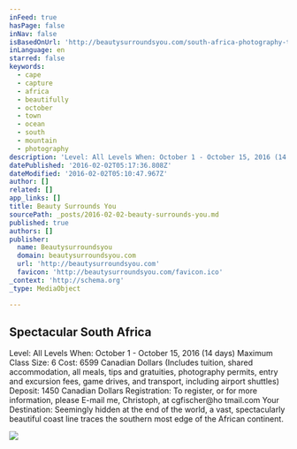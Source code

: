 ```yaml
---
inFeed: true
hasPage: false
inNav: false
isBasedOnUrl: 'http://beautysurroundsyou.com/south-africa-photography-tour/'
inLanguage: en
starred: false
keywords:
  - cape
  - capture
  - africa
  - beautifully
  - october
  - town
  - ocean
  - south
  - mountain
  - photography
description: 'Level: All Levels When: October 1 - October 15, 2016 (14 days) Maximum Class Size: 6 Cost: 6599 Canadian Dollars (Includes tuition, shared accommodation, all meals, tips and gratuities, photography permits, entry and excursion fees, game drives, and transport, including airport shuttles) Deposit: 1450 Canadian Dollars Registration: To register, or for more information, please E-mail me, Christoph, at cgfischer@ho tmail.com Your Destination: Seemingly hidden at the end of the world, a vast, spectacularly beautiful coast line traces the southern most edge of the African continent.'
datePublished: '2016-02-02T05:17:36.808Z'
dateModified: '2016-02-02T05:10:47.967Z'
author: []
related: []
app_links: []
title: Beauty Surrounds You
sourcePath: _posts/2016-02-02-beauty-surrounds-you.md
published: true
authors: []
publisher:
  name: Beautysurroundsyou
  domain: beautysurroundsyou.com
  url: 'http://beautysurroundsyou.com'
  favicon: 'http://beautysurroundsyou.com/favicon.ico'
_context: 'http://schema.org'
_type: MediaObject

---
```

<article style=""><h1>Spectacular South Africa</h1><p>Level: All Levels When: October 1 - October 15, 2016 (14 days) Maximum Class Size: 6 Cost: 6599 Canadian Dollars (Includes tuition, shared accommodation, all meals, tips and gratuities, photography permits, entry and excursion fees, game drives, and transport, including airport shuttles) Deposit: 1450 Canadian Dollars Registration: To register, or for more information, please E-mail me, Christoph, at cgfischer@ho tmail.com Your Destination: Seemingly hidden at the end of the world, a vast, spectacularly beautiful coast line traces the southern most edge of the African continent.</p><img src="https://s3-us-west-2.amazonaws.com/the-grid-img/p/0ea36f0a5a39c55912b723e5368e86c72f50f8cc.jpg" /></article>